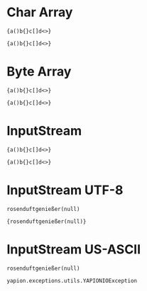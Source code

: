 # Char Array
```I chars
{a()b{}c[]d<>}
```

```O
{a()b{}c[]d<>}
```

# Byte Array
```I
{a()b{}c[]d<>}
```

```O
{a()b{}c[]d<>}
```

# InputStream
```I stream
{a()b{}c[]d<>}
```

```O
{a()b{}c[]d<>}
```

# InputStream UTF-8
```I stream type:utf8
rosenduftgenießer(null)
```

```O
{rosenduftgenießer(null)}
```

# InputStream US-ASCII
```I stream type:ascii
rosenduftgenießer(null)
```

```E
yapion.exceptions.utils.YAPIONIOException
```